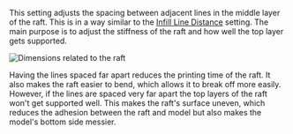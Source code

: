 This setting adjusts the spacing between adjacent lines in the middle layer of the raft. This is in a way similar to the [Infill Line Distance](infill_line_distance.md) setting. The main purpose is to adjust the stiffness of the raft and how well the top layer gets supported.

![Dimensions related to the raft](images/raft_dimensions.svg)

Having the lines spaced far apart reduces the printing time of the raft. It also makes the raft easier to bend, which allows it to break off more easily. However, if the lines are spaced very far apart the top layers of the raft won't get supported well. This makes the raft's surface uneven, which reduces the adhesion between the raft and model but also makes the model's bottom side messier.